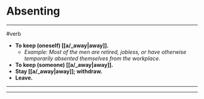 # Absenting
---
#verb
- **To keep (oneself) [[a/_away|away]].**
	- _Example: Most of the men are retired, jobless, or have otherwise temporarily absented themselves from the workplace._
- **To keep (someone) [[a/_away|away]].**
- **Stay [[a/_away|away]]; withdraw.**
- **Leave.**
---
---
